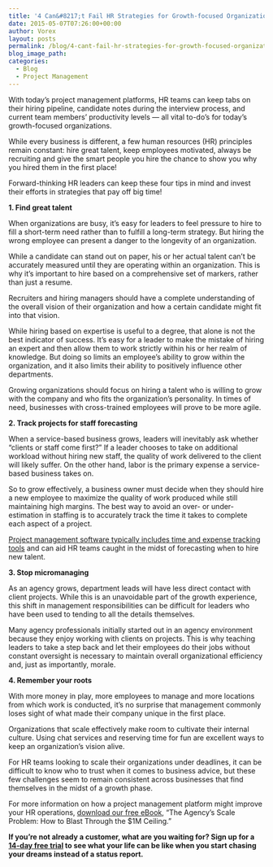 ```yaml
---
title: '4 Can&#8217;t Fail HR Strategies for Growth-focused Organizations'
date: 2015-05-07T07:26:00+00:00
author: Vorex
layout: posts
permalink: /blog/4-cant-fail-hr-strategies-for-growth-focused-organizations/
blog_image_path:
categories:
  - Blog
  - Project Management
---
```

With today&#8217;s project management platforms, HR teams can keep tabs on their hiring pipeline, candidate notes during the interview process, and current team members&#8217; productivity levels &#8212; all vital to-do&#8217;s for today&#8217;s growth-focused organizations.<!--more-->

While every business is different, a few human resources (HR) principles remain constant: hire great talent, keep employees motivated, always be recruiting and give the smart people you hire the chance to show you why you hired them in the first place!

Forward-thinking HR leaders can keep these four tips in mind and invest their efforts in strategies that pay off big time!

**1. Find great talent**

When organizations are busy, it&#8217;s easy for leaders to feel pressure to hire to fill a short-term need rather than to fulfill a long-term strategy. But hiring the wrong employee can present a danger to the longevity of an organization.

While a candidate can stand out on paper, his or her actual talent can&#8217;t be accurately measured until they are operating within an organization. This is why it&#8217;s important to hire based on a comprehensive set of markers, rather than just a resume.

Recruiters and hiring managers should have a complete understanding of the overall vision of their organization and how a certain candidate might fit into that vision.

While hiring based on expertise is useful to a degree, that alone is not the best indicator of success. It&#8217;s easy for a leader to make the mistake of hiring an expert and then allow them to work strictly within his or her realm of knowledge. But doing so limits an employee&#8217;s ability to grow within the organization, and it also limits their ability to positively influence other departments.

Growing organizations should focus on hiring a talent who is willing to grow with the company and who fits the organization&#8217;s personality. In times of need, businesses with cross-trained employees will prove to be more agile.

**2. Track projects for staff forecasting**

When a service-based business grows, leaders will inevitably ask whether &#8220;clients or staff come first?&#8221; If a leader chooses to take on additional workload without hiring new staff, the quality of work delivered to the client will likely suffer. On the other hand, labor is the primary expense a service-based business takes on.

So to grow effectively, a business owner must decide when they should hire a new employee to maximize the quality of work produced while still maintaining high margins. The best way to avoid an over- or under-estimation in staffing is to accurately track the time it takes to complete each aspect of a project.

[Project management software typically includes time and expense tracking tools](http://www.vorex.com/growth-versus-maintenance/) and can aid HR teams caught in the midst of forecasting when to hire new talent.

**3. Stop micromanaging**

As an agency grows, department leads will have less direct contact with client projects. While this is an unavoidable part of the growth experience, this shift in management responsibilities can be difficult for leaders who have been used to tending to all the details themselves.

Many agency professionals initially started out in an agency environment because they enjoy working with clients on projects. This is why teaching leaders to take a step back and let their employees do their jobs without constant oversight is necessary to maintain overall organizational efficiency and, just as importantly, morale.

**4. Remember your roots**

With more money in play, more employees to manage and more locations from which work is conducted, it&#8217;s no surprise that management commonly loses sight of what made their company unique in the first place.

Organizations that scale effectively make room to cultivate their internal culture. Using chat services and reserving time for fun are excellent ways to keep an organization&#8217;s vision alive.

For HR teams looking to scale their organizations under deadlines, it can be difficult to know who to trust when it comes to business advice, but these few challenges seem to remain consistent across businesses that find themselves in the midst of a growth phase.

For more information on how a project management platform might improve your HR operations, <a href="http://vorex.hs-sites.com/agency-scale-ebook?__hstc=100746398.b2843db0333d5242d1d7cad84e1e93d1.1428948442272.1430323376922.1430846942986.6&__hssc=100746398.4.1430846942986&__hsfp=4259207711" target="_blank">download our free eBook</a>, &#8220;The Agency&#8217;s Scale Problem: How to Blast Through the $1M Ceiling.&#8221;

**If you&#8217;re not already a customer, what are you waiting for? Sign up for a <a href="http://www.vorex.com/free-trial/" target="_blank">14-day free trial</a> to see what your life can be like when you start chasing your dreams instead of a status report.**
